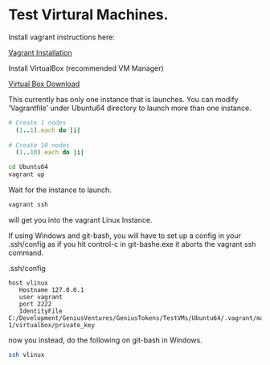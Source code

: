 # Test Virtural Machines.

Install vagrant instructions here:

[Vagrant Installation](https://developer.hashicorp.com/vagrant/docs/installation)

Install VirtualBox (recommended VM Manager)

[Virtual Box Download](https://www.virtualbox.org/wiki/Downloads)

This currently has only one instance that is launches.  You can modify 'Vagrantfile' under Ubuntu64 directory to launch more than one instance.

``` ruby
# Create 1 nodes
  (1..1).each do |i|
  
# Create 10 nodes
  (1..10).each do |i|
```

``` bash
cd Ubuntu64
vagrant up
```

Wait for the instance to launch.

``` bash
vagrant ssh 
```

will get you into the vagrant Linux Instance.

If using Windows and git-bash, you will have to set up a config in your .ssh/config as if you hit control-c in git-bashe.exe it aborts the vagrant ssh command.

.ssh/config

```
host vlinux
   Hostname 127.0.0.1
   user vagrant
   port 2222
   IdentityFile C:/Development/GeniusVentures/GeniusTokens/TestVMs/Ubuntu64/.vagrant/machines/node-1/virtualbox/private_key
```

now you instead, do the following on git-bash in Windows.

``` bash
ssh vlinux
```


